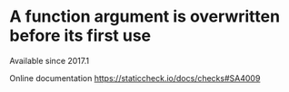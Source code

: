 # A function argument is overwritten before its first use

Available since
    2017.1

Online documentation
    https://staticcheck.io/docs/checks#SA4009
